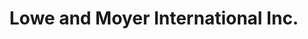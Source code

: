 ---
title: "Lowe and Moyer International Inc."
url: /fogelsville/lowe-and-moyer-international-inc/
shop: shop
---